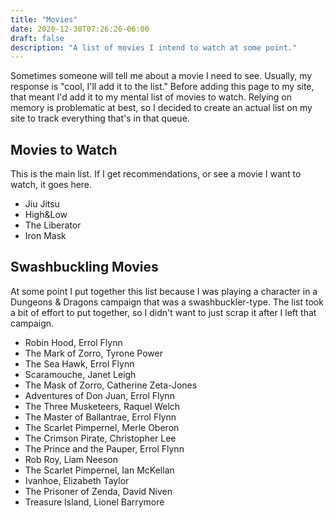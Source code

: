 ```yaml
---
title: "Movies"
date: 2020-12-30T07:26:26-06:00
draft: false
description: "A list of movies I intend to watch at some point."
---
```


Sometimes someone will tell me about a movie I need to see. Usually, my response is "cool, I'll add it
to the list." Before adding this page to my site, that meant I'd add it to my mental list of movies to
watch. Relying on memory is problematic at best, so I decided to create an actual list on my site to
track everything that's in that queue.

## Movies to Watch

This is the main list. If I get recommendations, or see a movie I want to watch, it goes here.

* Jiu Jitsu
* High&Low
* The Liberator
* Iron Mask

## Swashbuckling Movies

At some point I put together this list because I was playing a character in a Dungeons & Dragons campaign
that was a swashbuckler-type. The list took a bit of effort to put together, so I didn't want to just
scrap it after I left that campaign.

* Robin Hood, Errol Flynn
* The Mark of Zorro, Tyrone Power
* The Sea Hawk, Errol Flynn
* Scaramouche, Janet Leigh
* The Mask of Zorro, Catherine Zeta-Jones
* Adventures of Don Juan, Errol Flynn
* The Three Musketeers, Raquel Welch
* The Master of Ballantrae, Errol Flynn
* The Scarlet Pimpernel, Merle Oberon
* The Crimson Pirate, Christopher Lee
* The Prince and the Pauper, Errol Flynn
* Rob Roy, Liam Neeson
* The Scarlet Pimpernel, Ian McKellan
* Ivanhoe, Elizabeth Taylor
* The Prisoner of Zenda, David Niven
* Treasure Island, Lionel Barrymore
